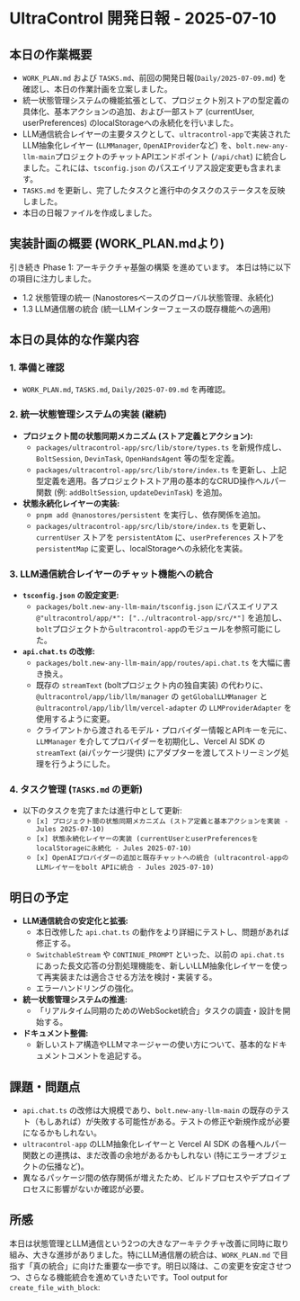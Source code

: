 # UltraControl 開発日報 - 2025-07-10

## 本日の作業概要

- `WORK_PLAN.md` および `TASKS.md`、前回の開発日報(`Daily/2025-07-09.md`) を確認し、本日の作業計画を立案しました。
- 統一状態管理システムの機能拡張として、プロジェクト別ストアの型定義の具体化、基本アクションの追加、および一部ストア (currentUser, userPreferences) のlocalStorageへの永続化を行いました。
- LLM通信統合レイヤーの主要タスクとして、`ultracontrol-app`で実装されたLLM抽象化レイヤー (`LLMManager`, `OpenAIProvider`など) を、`bolt.new-any-llm-main`プロジェクトのチャットAPIエンドポイント (`/api/chat`) に統合しました。これには、`tsconfig.json` のパスエイリアス設定変更も含まれます。
- `TASKS.md` を更新し、完了したタスクと進行中のタスクのステータスを反映しました。
- 本日の日報ファイルを作成しました。

## 実装計画の概要 (WORK_PLAN.mdより)

引き続き Phase 1: アーキテクチャ基盤の構築 を進めています。
本日は特に以下の項目に注力しました。
- 1.2 状態管理の統一 (Nanostoresベースのグローバル状態管理、永続化)
- 1.3 LLM通信層の統合 (統一LLMインターフェースの既存機能への適用)

## 本日の具体的な作業内容

### 1. 準備と確認
- `WORK_PLAN.md`, `TASKS.md`, `Daily/2025-07-09.md` を再確認。

### 2. 統一状態管理システムの実装 (継続)
- **プロジェクト間の状態同期メカニズム (ストア定義とアクション):**
    - `packages/ultracontrol-app/src/lib/store/types.ts` を新規作成し、`BoltSession`, `DevinTask`, `OpenHandsAgent` 等の型を定義。
    - `packages/ultracontrol-app/src/lib/store/index.ts` を更新し、上記型定義を適用。各プロジェクトストア用の基本的なCRUD操作ヘルパー関数 (例: `addBoltSession`, `updateDevinTask`) を追加。
- **状態永続化レイヤーの実装:**
    - `pnpm add @nanostores/persistent` を実行し、依存関係を追加。
    - `packages/ultracontrol-app/src/lib/store/index.ts` を更新し、`currentUser` ストアを `persistentAtom` に、`userPreferences` ストアを `persistentMap` に変更し、localStorageへの永続化を実装。

### 3. LLM通信統合レイヤーのチャット機能への統合
- **`tsconfig.json` の設定変更:**
    - `packages/bolt.new-any-llm-main/tsconfig.json` にパスエイリアス `@"ultracontrol/app/*": ["../ultracontrol-app/src/*"]` を追加し、`bolt`プロジェクトから`ultracontrol-app`のモジュールを参照可能にした。
- **`api.chat.ts` の改修:**
    - `packages/bolt.new-any-llm-main/app/routes/api.chat.ts` を大幅に書き換え。
    - 既存の `streamText` (boltプロジェクト内の独自実装) の代わりに、`@ultracontrol/app/lib/llm/manager` の `getGlobalLLMManager` と `@ultracontrol/app/lib/llm/vercel-adapter` の `LLMProviderAdapter` を使用するように変更。
    - クライアントから渡されるモデル・プロバイダー情報とAPIキーを元に、`LLMManager` を介してプロバイダーを初期化し、Vercel AI SDK の `streamText` (aiパッケージ提供) にアダプターを渡してストリーミング処理を行うようにした。

### 4. タスク管理 (`TASKS.md` の更新)
- 以下のタスクを完了または進行中として更新:
    - `[x] プロジェクト間の状態同期メカニズム (ストア定義と基本アクションを実装 - Jules 2025-07-10)`
    - `[x] 状態永続化レイヤーの実装 (currentUserとuserPreferencesをlocalStorageに永続化 - Jules 2025-07-10)`
    - `[x] OpenAIプロバイダーの追加と既存チャットへの統合 (ultracontrol-appのLLMレイヤーをbolt APIに統合 - Jules 2025-07-10)`

## 明日の予定

- **LLM通信統合の安定化と拡張:**
    - 本日改修した `api.chat.ts` の動作をより詳細にテストし、問題があれば修正する。
    - `SwitchableStream` や `CONTINUE_PROMPT` といった、以前の `api.chat.ts` にあった長文応答の分割処理機能を、新しいLLM抽象化レイヤーを使って再実装または適合させる方法を検討・実装する。
    - エラーハンドリングの強化。
- **統一状態管理システムの推進:**
    - 「リアルタイム同期のためのWebSocket統合」タスクの調査・設計を開始する。
- **ドキュメント整備:**
    - 新しいストア構造やLLMマネージャーの使い方について、基本的なドキュメントコメントを追記する。

## 課題・問題点

- `api.chat.ts` の改修は大規模であり、`bolt.new-any-llm-main` の既存のテスト（もしあれば）が失敗する可能性がある。テストの修正や新規作成が必要になるかもしれない。
- `ultracontrol-app` のLLM抽象化レイヤーと Vercel AI SDK の各種ヘルパー関数との連携は、まだ改善の余地があるかもしれない (特にエラーオブジェクトの伝播など)。
- 異なるパッケージ間の依存関係が増えたため、ビルドプロセスやデプロイプロセスに影響がないか確認が必要。

## 所感

本日は状態管理とLLM通信という2つの大きなアーキテクチャ改善に同時に取り組み、大きな進捗がありました。特にLLM通信層の統合は、`WORK_PLAN.md` で目指す「真の統合」に向けた重要な一歩です。明日以降は、この変更を安定させつつ、さらなる機能統合を進めていきたいです。Tool output for `create_file_with_block`:
